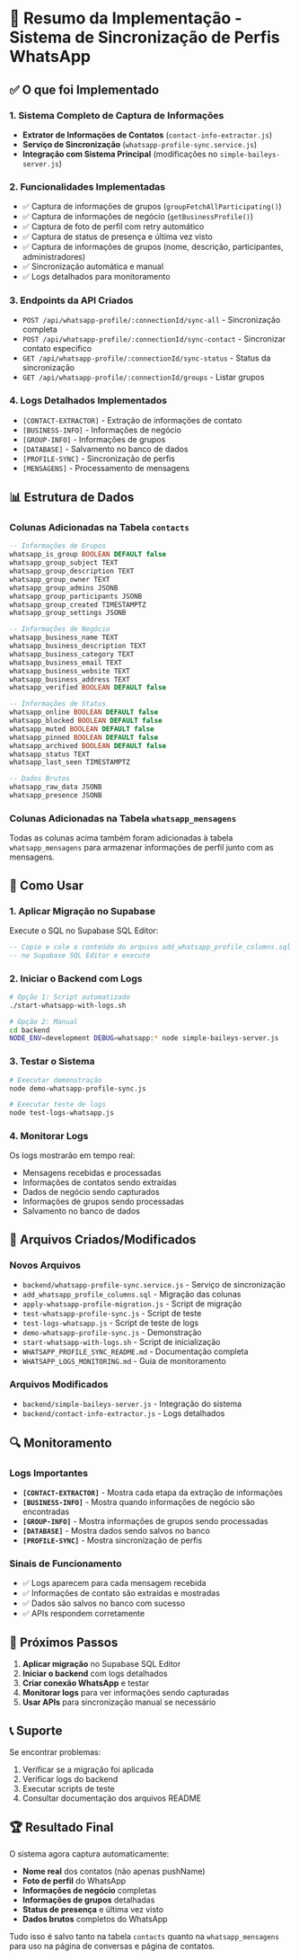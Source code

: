 # 🎯 Resumo da Implementação - Sistema de Sincronização de Perfis WhatsApp

## ✅ O que foi Implementado

### 1. Sistema Completo de Captura de Informações
- **Extrator de Informações de Contatos** (`contact-info-extractor.js`)
- **Serviço de Sincronização** (`whatsapp-profile-sync.service.js`)
- **Integração com Sistema Principal** (modificações no `simple-baileys-server.js`)

### 2. Funcionalidades Implementadas
- ✅ Captura de informações de grupos (`groupFetchAllParticipating()`)
- ✅ Captura de informações de negócio (`getBusinessProfile()`)
- ✅ Captura de foto de perfil com retry automático
- ✅ Captura de status de presença e última vez visto
- ✅ Captura de informações de grupos (nome, descrição, participantes, administradores)
- ✅ Sincronização automática e manual
- ✅ Logs detalhados para monitoramento

### 3. Endpoints da API Criados
- `POST /api/whatsapp-profile/:connectionId/sync-all` - Sincronização completa
- `POST /api/whatsapp-profile/:connectionId/sync-contact` - Sincronizar contato específico
- `GET /api/whatsapp-profile/:connectionId/sync-status` - Status da sincronização
- `GET /api/whatsapp-profile/:connectionId/groups` - Listar grupos

### 4. Logs Detalhados Implementados
- `[CONTACT-EXTRACTOR]` - Extração de informações de contato
- `[BUSINESS-INFO]` - Informações de negócio
- `[GROUP-INFO]` - Informações de grupos
- `[DATABASE]` - Salvamento no banco de dados
- `[PROFILE-SYNC]` - Sincronização de perfis
- `[MENSAGENS]` - Processamento de mensagens

## 📊 Estrutura de Dados

### Colunas Adicionadas na Tabela `contacts`
```sql
-- Informações de Grupos
whatsapp_is_group BOOLEAN DEFAULT false
whatsapp_group_subject TEXT
whatsapp_group_description TEXT
whatsapp_group_owner TEXT
whatsapp_group_admins JSONB
whatsapp_group_participants JSONB
whatsapp_group_created TIMESTAMPTZ
whatsapp_group_settings JSONB

-- Informações de Negócio
whatsapp_business_name TEXT
whatsapp_business_description TEXT
whatsapp_business_category TEXT
whatsapp_business_email TEXT
whatsapp_business_website TEXT
whatsapp_business_address TEXT
whatsapp_verified BOOLEAN DEFAULT false

-- Informações de Status
whatsapp_online BOOLEAN DEFAULT false
whatsapp_blocked BOOLEAN DEFAULT false
whatsapp_muted BOOLEAN DEFAULT false
whatsapp_pinned BOOLEAN DEFAULT false
whatsapp_archived BOOLEAN DEFAULT false
whatsapp_status TEXT
whatsapp_last_seen TIMESTAMPTZ

-- Dados Brutos
whatsapp_raw_data JSONB
whatsapp_presence JSONB
```

### Colunas Adicionadas na Tabela `whatsapp_mensagens`
Todas as colunas acima também foram adicionadas à tabela `whatsapp_mensagens` para armazenar informações de perfil junto com as mensagens.

## 🚀 Como Usar

### 1. Aplicar Migração no Supabase
Execute o SQL no Supabase SQL Editor:

```sql
-- Copie e cole o conteúdo do arquivo add_whatsapp_profile_columns.sql
-- no Supabase SQL Editor e execute
```

### 2. Iniciar o Backend com Logs
```bash
# Opção 1: Script automatizado
./start-whatsapp-with-logs.sh

# Opção 2: Manual
cd backend
NODE_ENV=development DEBUG=whatsapp:* node simple-baileys-server.js
```

### 3. Testar o Sistema
```bash
# Executar demonstração
node demo-whatsapp-profile-sync.js

# Executar teste de logs
node test-logs-whatsapp.js
```

### 4. Monitorar Logs
Os logs mostrarão em tempo real:
- Mensagens recebidas e processadas
- Informações de contatos sendo extraídas
- Dados de negócio sendo capturados
- Informações de grupos sendo processadas
- Salvamento no banco de dados

## 📁 Arquivos Criados/Modificados

### Novos Arquivos
- `backend/whatsapp-profile-sync.service.js` - Serviço de sincronização
- `add_whatsapp_profile_columns.sql` - Migração das colunas
- `apply-whatsapp-profile-migration.js` - Script de migração
- `test-whatsapp-profile-sync.js` - Script de teste
- `test-logs-whatsapp.js` - Script de teste de logs
- `demo-whatsapp-profile-sync.js` - Demonstração
- `start-whatsapp-with-logs.sh` - Script de inicialização
- `WHATSAPP_PROFILE_SYNC_README.md` - Documentação completa
- `WHATSAPP_LOGS_MONITORING.md` - Guia de monitoramento

### Arquivos Modificados
- `backend/simple-baileys-server.js` - Integração do sistema
- `backend/contact-info-extractor.js` - Logs detalhados

## 🔍 Monitoramento

### Logs Importantes
- **`[CONTACT-EXTRACTOR]`** - Mostra cada etapa da extração de informações
- **`[BUSINESS-INFO]`** - Mostra quando informações de negócio são encontradas
- **`[GROUP-INFO]`** - Mostra informações de grupos sendo processadas
- **`[DATABASE]`** - Mostra dados sendo salvos no banco
- **`[PROFILE-SYNC]`** - Mostra sincronização de perfis

### Sinais de Funcionamento
- ✅ Logs aparecem para cada mensagem recebida
- ✅ Informações de contato são extraídas e mostradas
- ✅ Dados são salvos no banco com sucesso
- ✅ APIs respondem corretamente

## 🎯 Próximos Passos

1. **Aplicar migração** no Supabase SQL Editor
2. **Iniciar o backend** com logs detalhados
3. **Criar conexão WhatsApp** e testar
4. **Monitorar logs** para ver informações sendo capturadas
5. **Usar APIs** para sincronização manual se necessário

## 📞 Suporte

Se encontrar problemas:
1. Verificar se a migração foi aplicada
2. Verificar logs do backend
3. Executar scripts de teste
4. Consultar documentação dos arquivos README

## 🏆 Resultado Final

O sistema agora captura automaticamente:
- **Nome real** dos contatos (não apenas pushName)
- **Foto de perfil** do WhatsApp
- **Informações de negócio** completas
- **Informações de grupos** detalhadas
- **Status de presença** e última vez visto
- **Dados brutos** completos do WhatsApp

Tudo isso é salvo tanto na tabela `contacts` quanto na `whatsapp_mensagens` para uso na página de conversas e página de contatos.
